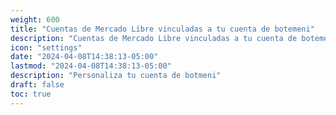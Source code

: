 ```yaml
---
weight: 600
title: "Cuentas de Mercado Libre vinculadas a tu cuenta de botemeni"
description: "Cuentas de Mercado Libre vinculadas a tu cuenta de botemeni"
icon: "settings"
date: "2024-04-08T14:38:13-05:00"
lastmod: "2024-04-08T14:38:13-05:00"
description: "Personaliza tu cuenta de botmeni"
draft: false
toc: true
---
```

